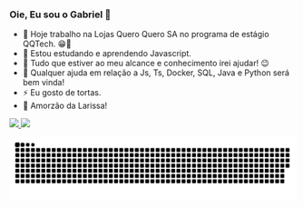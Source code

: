 ### Oie, Eu sou o Gabriel 👋

- 🔭 Hoje trabalho na Lojas Quero Quero SA no programa de estágio QQTech. 😁🐣
- 🌱 Estou estudando e aprendendo Javascript.
- 👯 Tudo que estiver ao meu alcance e conhecimento irei ajudar! 😉
- 🤔 Qualquer ajuda em relação a Js, Ts, Docker, SQL, Java e Python será bem vinda! 
- ⚡ Eu gosto de tortas. 
- 🧡 Amorzão da Larissa!

<div>
<a href="https://github.com/seu-usuário-aqui">
<img height="180em" src="https://github-readme-stats.vercel.app/api/top-langs/?username=Gabryellows&layout=compact&langs_count=7&theme=dracula"/>
<img height="180em" src="https://github-readme-stats.vercel.app/api?username=Gabryellows&show_icons=true&theme=dracula&include_all_commits=true&count_private=true"/>
</div>
  
 ![Snake animation](https://github.com/Gabryellows/Gabryellows/blob/output/github-contribution-grid-snake.svg)
